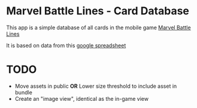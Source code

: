 # Marvel Battle Lines - Card Database

This app is a simple database of all cards in the mobile game [Marvel Battle Lines](https://www.marvelbattlelines.com)

It is based on data from this [google spreadsheet](https://docs.google.com/spreadsheets/d/1ZJy8kUiwvkA6aUTwHExUdns-95lQ_IUZwBwsxWSJno0/edit#gid=0)

# TODO

- Move assets in public **OR** Lower size threshold to include asset in bundle
- Create an "image view", identical as the in-game view